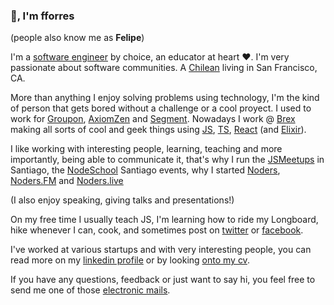 ### 👋, I'm fforres

(people also know me as **Felipe**)

I'm a [software engineer](https://github.com/fforres) by choice, an educator at heart ❤️. I'm very passionate about software communities. A [Chilean](https://www.nomadasaurus.com/photos-of-chile/) living in San Francisco, CA.

More than anything I enjoy solving problems using technology, I'm the kind of person that gets bored without a challenge or a cool proyect. I used to work for [Groupon](https://groupon.com), [AxiomZen](https://axiomzen.co) and [Segment](https://segment.io). Nowadays I work @ [Brex](https://brex.com/) making all sorts of cool and geek things using [JS](https://es.wikipedia.org/wiki/JavaScript), [TS](https://www.typescriptlang.org/), [React](https://reactjs.org/) (and [Elixir](https://elixir-lang.org/)).

I like working with interesting people, learning, teaching and more importantly, being able to communicate it, that's why I run the [JSMeetups](https://www.meetup.com/NodersJS/) in Santiago, the [NodeSchool](https://nodeschool.io/santiago/) Santiago events, why I started [Noders](https://www.noders.com/), [Noders.FM](https://anchor.fm/noderscast) and [Noders.live](https://noders.live)

(I also enjoy speaking, giving talks and presentations!)

On my free time I usually teach JS, I'm learning how to ride my Longboard, hike whenever I can, cook, and sometimes post on [twitter](https://twitter.com/fforres) or [facebook](https://www.facebook.com/fforr.es).

I've worked at various startups and with very interesting people, you can read more on my [linkedin profile](https://cl.linkedin.com/in/fforres) or by looking [onto my cv](https://drive.google.com/file/d/1lIDh_eKzXMcb-QrIk2llNaXwRdbBly8p/view?usp=sharing).

If you have any questions, feedback or just want to say hi, you feel free to send me one of those [electronic mails](mailto:hi@fforr.es?subject=👋).
